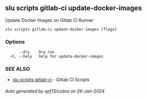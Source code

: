 ## slu scripts gitlab-ci update-docker-images

Update Docker Images on Gitlab CI Runner

```
slu scripts gitlab-ci update-docker-images [flags]
```

### Options

```
      --dry    Dry run
  -h, --help   help for update-docker-images
```

### SEE ALSO

* [slu scripts gitlab-ci](slu_scripts_gitlab-ci.md)	 - Gitlab CI Scripts

###### Auto generated by spf13/cobra on 26-Jan-2024
